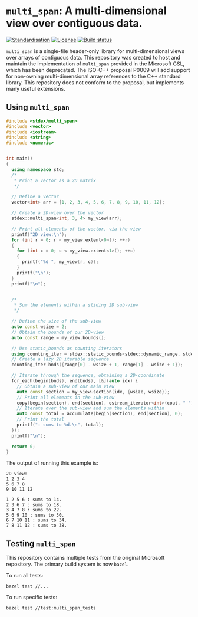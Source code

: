 # `multi_span`: A multi-dimensional view over contiguous data.

[![Standardisation](https://img.shields.io/badge/C%2B%2B-14-BLUE)](https://en.wikipedia.org/wiki/C%2B%2B#Standardization)
[![License](https://img.shields.io/badge/license-MIT-BLUE)](https://opensource.org/licenses/MIT)
[![Build status](https://travis-ci.com/nitronoid/multi_span.svg?branch=master)](https://travis-ci.com/nitronoid/multi_span)

`multi_span` is a single-file header-only library for multi-dimensional views over arrays of contiguous data.
This repository was created to host and maintain the implementation of `multi_span` provided in the Microsoft GSL, which has been deprecated.
The ISO-C++ proposal P0009 will add support for non-owning multi-dimensional array references to the C++ standard library. 
This repository does not conform to the proposal, but implements many useful extensions.


## Using `multi_span`
```cpp
#include <stdex/multi_span>
#include <vector>
#include <iostream>
#include <string>
#include <numeric>


int main()
{
  using namespace std;
  /*
   * Print a vector as a 2D matrix
   */

  // Define a vector
  vector<int> arr = {1, 2, 3, 4, 5, 6, 7, 8, 9, 10, 11, 12};

  // Create a 2D-view over the vector
  stdex::multi_span<int, 3, 4> my_view(arr);

  // Print all elements of the vector, via the view
  printf("2D view:\n");
  for (int r = 0; r < my_view.extent<0>(); ++r)
  {
    for (int c = 0; c < my_view.extent<1>(); ++c)
    {
      printf("%d ", my_view(r, c));
    }
    printf("\n");
  }
  printf("\n");


  /*
   * Sum the elements within a sliding 2D sub-view
   */

  // Define the size of the sub-view
  auto const wsize = 2;
  // Obtain the bounds of our 2D-view
  auto const range = my_view.bounds();

  // Use static_bounds as counting iterators
  using counting_iter = stdex::static_bounds<stdex::dynamic_range, stdex::dynamic_range>;
  // Create a lazy 2D iterable sequence
  counting_iter bnds({range[0] - wsize + 1, range[1] - wsize + 1});

  // Iterate through the sequence, obtaining a 2D-coordinate
  for_each(begin(bnds), end(bnds), [&](auto idx) {
    // Obtain a sub-view of our main view
    auto const section = my_view.section(idx, {wsize, wsize});
    // Print all elements in the sub-view
    copy(begin(section), end(section), ostream_iterator<int>(cout, " "));
    // Iterate over the sub-view and sum the elements within
    auto const total = accumulate(begin(section), end(section), 0);
    // Print the total
    printf(": sums to %d.\n", total);
  });
  printf("\n");

  return 0;
}
```

The output of running this example is:
```
2D view:
1 2 3 4
5 6 7 8
9 10 11 12

1 2 5 6 : sums to 14.
2 3 6 7 : sums to 18.
3 4 7 8 : sums to 22.
5 6 9 10 : sums to 30.
6 7 10 11 : sums to 34.
7 8 11 12 : sums to 38.
```

## Testing `multi_span`
This repository contains multiple tests from the original Microsoft repository.
The primary build system is now `bazel`.

To run all tests:
```
bazel test //...
```

To run specific tests:
```
bazel test //test:multi_span_tests
```


